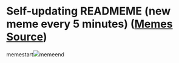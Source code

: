 # Self-updating READMEME (new meme every 5 minutes) ([Memes Source](https://bramses.notion.site/a49c1e962b7646879176ac3b327b6533?v=4d1eda54b170483cb03a40f257231764))

memestart![](https://www.notion.so/image/https%3A%2F%2Fs3-us-west-2.amazonaws.com%2Fsecure.notion-static.com%2F0fa65ee4-92f1-4f71-821e-dfda5ac4913d%2FE536BB90-58B4-4B9F-98BF-D7ADB1F790BB.jpeg?table=block&id=520cb867-e665-4bb1-895f-b60beae4cbf2&cache=v2)memeend
